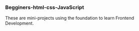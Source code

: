 ### Begginers-html-css-JavaScript

These are mini-projects using the foundation to learn Frontend Development.
